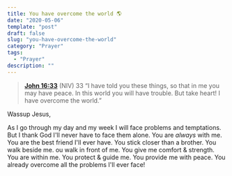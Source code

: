 ```yaml
---
title: You have overcome the world 🌎
date: "2020-05-06"
template: "post"
draft: false
slug: "you-have-overcome-the-world"
category: "Prayer"
tags:
  - "Prayer"
description: ""
---
```


> **[John 16:33](https://www.biblegateway.com/passage/?search=John%2016%3A33&version=NIV)** (NIV)
> 33&nbsp;“I have told you these things, so that in me you may have peace. In this world you will have trouble. But take heart! I have overcome the world.”

Wassup Jesus,

As I go through my day and my week I will face problems and temptations. But I thank God I'll never have to face them alone. You are *always* with me. You are the best friend I'll ever have. You stick closer than a brother. You walk beside me. ou walk in front of me. You give me comfort & strength. You are within me. You protect & guide me. You provide me with peace. You already overcome all the problems I'll ever face!